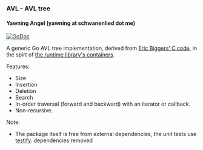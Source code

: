 ### AVL - AVL tree
#### Yawning Angel (yawning at schwanenlied dot me)

[![GoDoc](https://godoc.org/git.schwanenlied.me/yawning/avl.git?status.svg)](https://godoc.org/git.schwanenlied.me/yawning/avl.git)

A generic Go AVL tree implementation, derived from [Eric Biggers' C code][1],
in the spirt of [the runtime library's containers][2].

Features:

 * Size
 * Insertion
 * Deletion
 * Search
 * In-order traversal (forward and backward) with an iterator or callback.
 * Non-recursive.

Note:

 * The package itself is free from external dependencies, the unit tests use
   [testify][3]. dependencies removed

[1]: https://github.com/ebiggers/avl_tree
[2]: https://golang.org/pkg/container
[3]: https://github.com/stretchr/testify
